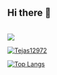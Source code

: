 ## Hi there 👋

<br>
<img src="https://komarev.com/ghpvc/?username=Tejas12972">

[![Tejas12972](https://github-readme-stats.vercel.app/api?username=Tejas12972&show_icons=true&theme=tokyonight)](https://github.com/Tejas12972)


[![Top Langs](https://github-readme-stats.vercel.app/api/top-langs/?username=Tejas12972&hide=html&title_color=3174e7&text_color=37bc9c&show_icons=true&icon_color=be90f2&bg_color=1d1f21)](https://github.com/Tejas12972)



